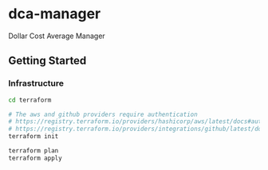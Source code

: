 
# dca-manager

Dollar Cost Average Manager

## Getting Started

### Infrastructure

```sh
cd terraform

# The aws and github providers require authentication
# https://registry.terraform.io/providers/hashicorp/aws/latest/docs#authentication
# https://registry.terraform.io/providers/integrations/github/latest/docs#authentication
terraform init

terraform plan
terraform apply
```
